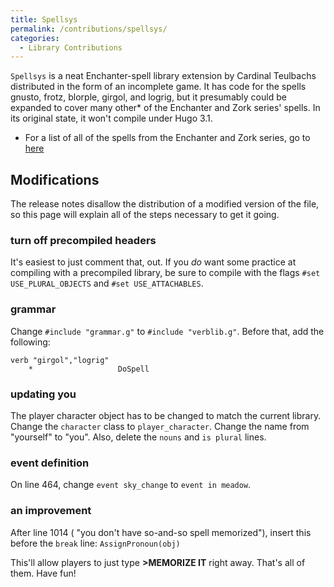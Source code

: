 ```yaml
---
title: Spellsys
permalink: /contributions/spellsys/
categories: 
  - Library Contributions
---
```


`Spellsys` is a neat Enchanter-spell library extension by Cardinal
Teulbachs distributed in the form of an incomplete game. It has code for
the spells gnusto, frotz, blorple, girgol, and logrig, but it presumably
could be expanded to cover many other\* of the Enchanter and Zork
series' spells. In its original state, it won't compile under Hugo 3.1.

-   For a list of all of the spells from the Enchanter and Zork series,
    go to [here](http://quendor.robinlionheart.com/spells)

## Modifications

The release notes disallow the distribution of a modified version of the
file, so this page will explain all of the steps necessary to get it
going.

### turn off precompiled headers

It's easiest to just comment that, out. If you *do* want some practice
at compiling with a precompiled library, be sure to compile with the
flags `#set USE_PLURAL_OBJECTS` and `#set USE_ATTACHABLES`.

### grammar

Change `#include "grammar.g"` to `#include "verblib.g"`. Before that,
add the following:

    verb "girgol","logrig"
        *                   DoSpell

### updating you

The player character object has to be changed to match the current
library. Change the `character` class to `player_character`. Change the
name from "yourself" to "you". Also, delete the `nouns` and `is plural`
lines.

### event definition

On line 464, change `event sky_change` to `event in meadow`.

### an improvement

After line 1014 ( "you don't have so-and-so spell memorized"), insert
this before the `break` line: `AssignPronoun(obj)`

This'll allow players to just type **&gt;MEMORIZE IT** right away.
That's all of them. Have fun!
